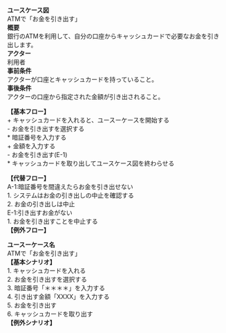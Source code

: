 **ユースケース図**  
    ATMで「お金を引き出す」  
**概要**  
    銀行のATMを利用して、自分の口座からキャッシュカードで必要なお金を引き出します。  
**アクター**  
    利用者  
**事前条件**  
    アクターが口座とキャッシュカードを持っていること。  
**事後条件**  
    アクターの口座から指定された金額が引き出されること。  


**【基本フロー】**  
    + キャッシュカードを入れると、ユースーケースを開始する  
    - お金を引き出すを選択する  
    * 暗証番号を入力する  
    + 金額を入力する  
    - お金を引き出す(E-1)  
    * キャッシュカードを取り出してユースケース図を終わらせる  

**【代替フロー】**  
    A-1:暗証番号を間違えたらお金を引き出せない  
        1. システムはお金の引き出しの中止を確認する  
        2. お金の引き出しは中止  
    E-1:引き出すお金がない  
        1. お金を引き出すことを中止する  
**【例外フロー】**  


**ユースーケース名**  
    ATMで「お金を引き出す」  
**【基本シナリオ】**  
    1. キャッシュカードを入れる  
    2. お金を引き出すを選択する  
    3. 暗証番号「＊＊＊＊」を入力する  
    4. 引き出す金額「XXXX」を入力する  
    5. お金を引き出す  
    6. キャッシュカードを取り出す  
**【例外シナリオ】**  
